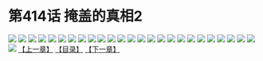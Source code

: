 # 第414话 掩盖的真相2
![](https://s1.baozimh.com/scomic/sanyanxiaotianlu-samanhua/0/414-1uex/1.jpg)
![](https://s1.baozimh.com/scomic/sanyanxiaotianlu-samanhua/0/414-1uex/2.jpg)
![](https://s1.baozimh.com/scomic/sanyanxiaotianlu-samanhua/0/414-1uex/3.jpg)
![](https://s1.baozimh.com/scomic/sanyanxiaotianlu-samanhua/0/414-1uex/4.jpg)
![](https://s1.baozimh.com/scomic/sanyanxiaotianlu-samanhua/0/414-1uex/5.jpg)
![](https://s1.baozimh.com/scomic/sanyanxiaotianlu-samanhua/0/414-1uex/6.jpg)
![](https://s1.baozimh.com/scomic/sanyanxiaotianlu-samanhua/0/414-1uex/7.jpg)
![](https://s1.baozimh.com/scomic/sanyanxiaotianlu-samanhua/0/414-1uex/8.jpg)
![](https://s1.baozimh.com/scomic/sanyanxiaotianlu-samanhua/0/414-1uex/9.jpg)
![](https://s1.baozimh.com/scomic/sanyanxiaotianlu-samanhua/0/414-1uex/10.jpg)
![](https://s1.baozimh.com/scomic/sanyanxiaotianlu-samanhua/0/414-1uex/11.jpg)
![](https://s1.baozimh.com/scomic/sanyanxiaotianlu-samanhua/0/414-1uex/12.jpg)
![](https://s1.baozimh.com/scomic/sanyanxiaotianlu-samanhua/0/414-1uex/13.jpg)
![](https://s1.baozimh.com/scomic/sanyanxiaotianlu-samanhua/0/414-1uex/14.jpg)
![](https://s1.baozimh.com/scomic/sanyanxiaotianlu-samanhua/0/414-1uex/15.jpg)
![](https://s1.baozimh.com/scomic/sanyanxiaotianlu-samanhua/0/414-1uex/16.jpg)
![](https://s1.baozimh.com/scomic/sanyanxiaotianlu-samanhua/0/414-1uex/17.jpg)
![](https://s1.baozimh.com/scomic/sanyanxiaotianlu-samanhua/0/414-1uex/18.jpg)
![](https://s1.baozimh.com/scomic/sanyanxiaotianlu-samanhua/0/414-1uex/19.jpg)
![](https://s1.baozimh.com/scomic/sanyanxiaotianlu-samanhua/0/414-1uex/20.jpg)
![](https://s1.baozimh.com/scomic/sanyanxiaotianlu-samanhua/0/414-1uex/21.jpg)
![](https://s1.baozimh.com/scomic/sanyanxiaotianlu-samanhua/0/414-1uex/22.jpg)
![](https://s1.baozimh.com/scomic/sanyanxiaotianlu-samanhua/0/414-1uex/23.jpg)
![](https://s1.baozimh.com/scomic/sanyanxiaotianlu-samanhua/0/414-1uex/24.jpg)
![](https://s1.baozimh.com/scomic/sanyanxiaotianlu-samanhua/0/414-1uex/25.jpg)
![](https://s1.baozimh.com/scomic/sanyanxiaotianlu-samanhua/0/414-1uex/26.jpg)
[【上一章】](./414.md)
[【目录】](./README.md)
[【下一章】](./416.md)
